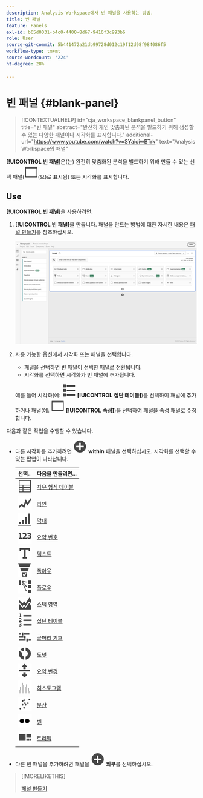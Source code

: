 ```yaml
---
description: Analysis Workspace에서 빈 패널을 사용하는 방법.
title: 빈 패널
feature: Panels
exl-id: b65d0031-b4c0-4400-8d67-9416f3c993b6
role: User
source-git-commit: 5b441472a21db99728d012c19f12d98f984086f5
workflow-type: tm+mt
source-wordcount: '224'
ht-degree: 28%

---
```


# 빈 패널 {#blank-panel}

<!-- markdownlint-disable MD034 -->

>[!CONTEXTUALHELP]
>id="cja_workspace_blankpanel_button"
>title="빈 패널"
>abstract="완전히 개인 맞춤화된 분석을 빌드하기 위해 생성할 수 있는 다양한 패널이나 시각화를 표시합니다."
>additional-url="https://www.youtube.com/watch?v=SYaioiwBTrk" text="Analysis Workspace의 패널"

<!-- markdownlint-enable MD034 -->


**[!UICONTROL 빈 패널]**&#x200B;은(는) 완전히 맞춤화된 분석을 빌드하기 위해 만들 수 있는 선택 패널(![WebPage](/help/assets/icons/WebPage.svg)(으)로 표시됨) 또는 시각화를 표시합니다.

## Use

**[!UICONTROL 빈 패널]**&#x200B;을 사용하려면:

1. **[!UICONTROL 빈 패널]**&#x200B;을 만듭니다. 패널을 만드는 방법에 대한 자세한 내용은 [패널 만들기](panels.md#create-a-panel)를 참조하십시오.

   ![패널 만들기](assets/create-panel.png)



1. 사용 가능한 옵션에서 시각화 또는 패널을 선택합니다.


   * 패널을 선택하면 빈 패널이 선택한 패널로 전환됩니다.
   * 시각화를 선택하면 시각화가 빈 패널에 추가됩니다.

   예를 들어 시각화(예: ![ViewList](/help/assets/icons/ViewList.svg) **[!UICONTROL 집단 테이블]**)를 선택하여 패널에 추가하거나 패널(예: ![WebPage](/help/assets/icons/WebPage.svg) **[!UICONTROL 속성]**)을 선택하여 패널을 속성 패널로 수정합니다.



다음과 같은 작업을 수행할 수 있습니다.

* 다른 시각화를 추가하려면 ![AddCircle](/help/assets/icons/AddCircle.svg) **within** 패널을 선택하십시오. 시각화를 선택할 수 있는 팝업이 나타납니다.

  | 선택.. | 다음을 만들려면... |
  |---|---|
  | ![표](/help/assets/icons/Table.svg) | [자유 형식 테이블](/help/analysis-workspace/visualizations/freeform-table/freeform-table.md) |
  | ![라인](/help/assets/icons/GraphTrend.svg) | [라인](/help/analysis-workspace/visualizations/line.md) |
  | ![GraphBarVertical](/help/assets/icons/GraphBarVertical.svg) | [막대](/help/analysis-workspace/visualizations/bar.md) |
  | ![123](/help/assets/icons/123.svg) | [요약 번호](/help/analysis-workspace/visualizations/summary-number-change.md) |
  | ![텍스트](/help/assets/icons/Text.svg) | [텍스트](/help/analysis-workspace/visualizations/text.md) |
  | ![전환 단계](/help/assets/icons/ConversionFunnel.svg) | [폴아웃](/help/analysis-workspace/visualizations/fallout/fallout-flow.md) |
  | ![워크플로우](/help/assets/icons/GraphPathing.svg) | [플로우](/help/analysis-workspace/visualizations/c-flow/flow.md) |
  | ![그래프 영역 스택](/help/assets/icons/GraphAreaStacked.svg) | [스택 영역](/help/analysis-workspace/visualizations/area.md) |
  | ![텍스트 번호 매기기](/help/assets/icons/TextNumbered.svg) | [집단 테이블](/help/analysis-workspace/visualizations/cohort-table/t-cohort.md) |
  | ![GraphBullet](/help/assets/icons/GraphBullet.svg) | [글머리 기호](/help/analysis-workspace/visualizations/bullet-graph.md) |
  | ![그래프 도넛](/help/assets/icons/GraphDonut.svg) | [도넛](/help/analysis-workspace/visualizations/donut.md) |
  | ![MoveUpDown](/help/assets/icons/MoveUpDown.svg) | [요약 변경](/help/analysis-workspace/visualizations/summary-number-change.md) |
  | ![히스토그램](/help/assets/icons/Histogram.svg) | [히스토그램](/help/analysis-workspace/visualizations/histogram.md) |
  | ![그래프 분산](/help/assets/icons/GraphScatter.svg) | [분산](/help/analysis-workspace/visualizations/scatterplot.md) |
  | ![유형](/help/assets/icons/TwoDots.svg) | [벤](/help/analysis-workspace/visualizations/venn.md) |
  | ![GraphTree](/help/assets/icons/GraphTree.svg) | [트리맵](/help/analysis-workspace/visualizations/treemap.md) |

* 다른 빈 패널을 추가하려면 패널을 ![AddCircle](/help/assets/icons/AddCircle.svg) **외부**&#x200B;를 선택하십시오.


>[!MORELIKETHIS]
>
>[패널 만들기](/help/analysis-workspace/c-panels/panels.md#create-a-panel)
>
